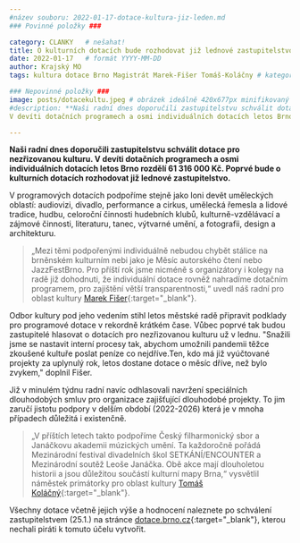 ```yaml
---
#název souboru: 2022-01-17-dotace-kultura-jiz-leden.md
### Povinné položky ###

category: CLANKY   # nešahat!
title: O kulturních dotacích bude rozhodovat již lednové zastupitelstvo
date: 2022-01-17   # formát YYYY-MM-DD
author: Krajský MO
tags: kultura dotace Brno Magistrát Marek-Fišer Tomáš-Koláčny # kategorie odděleny mezerami, např. volby zemědělství životní-prostředí piráti (viz https://jihomoravsky.pirati.cz/tags/)

### Nepovinné položky ###
image: posts/dotacekultu.jpeg # obrázek ideálně 420x677px minifikovaný přes https://tinypng.com/
#description: **Naši radní dnes doporučili zastupitelstvu schválit dotace pro nezřizovanou kulturu. 
V devíti dotačních programech a osmi individuálních dotacích letos Brno rozdělí 61 316 000 Kč. Poprvé bude o kulturních dotacích rozhodovat již lednové zastupitelstvo.**

---
```

**Naši radní dnes doporučili zastupitelstvu schválit dotace pro nezřizovanou kulturu. 
V devíti dotačních programech a osmi individuálních dotacích letos Brno rozdělí 61 316 000 Kč. Poprvé bude o kulturních dotacích rozhodovat již lednové zastupitelstvo.**

V programových dotacích podpoříme stejně jako loni devět uměleckých oblastí: audiovizi,  divadlo, performance a cirkus, umělecká řemesla a lidové tradice, hudbu, celoroční činnosti hudebních klubů, kulturně-vzdělávací a zájmové činnosti, literaturu, tanec,  výtvarné umění, a fotografii, design a architekturu.

> „Mezi těmi podpořenými individuálně nebudou chybět stálice na brněnském kulturním nebi jako je Měsíc autorského čtení nebo JazzFestBrno. Pro příští rok jsme nicméně s organizátory i kolegy na radě již dohodnuti, že individuální dotace rovněž nahradíme dotačním programem, pro zajištění větší transparentnosti,“ uvedl náš radní pro oblast kultury [Marek Fišer](https://jihomoravsky.pirati.cz/lide/marek-fiser/){:target="_blank"}.
> 

Odbor kultury pod jeho vedením stihl letos městské radě připravit podklady pro programové dotace v rekordně krátkém čase. Vůbec poprvé tak budou zastupitelé hlasovat o dotacích pro nezřizovanou kulturu už v lednu. "Snažili jsme se nastavit interní procesy tak, abychom umožnili pandemii těžce zkoušené kultuře poslat peníze co nejdříve.Ten, kdo má již vyúčtované projekty za uplynulý rok, letos dostane dotace o měsíc dříve, než bylo zvykem," doplnil Fišer. 

Již v minulém týdnu radní navíc odhlasovali navržení speciálních dlouhodobých smluv pro organizace zajišťující dlouhodobé projekty. To jim zaručí jistotu podpory v delším období (2022-2026) která je v mnoha případech důležitá i existenčně. 

> „V příštích letech takto podpoříme Český filharmonický sbor a Janáčkovu akademii múzických umění. Ta každoročně pořádá Mezinárodní festival divadelních škol SETKÁNÍ/ENCOUNTER a Mezinárodní soutěž Leoše Janáčka. Obě akce mají dlouholetou historii a jsou důležitou součástí kulturní mapy Brna,“ vysvětlil náměstek primátorky pro oblast kultury [Tomáš Koláčný](https://jihomoravsky.pirati.cz/lide/tomas-kolacny/){:target="_blank"}.
> 

Všechny dotace včetně jejich výše a hodnocení naleznete po schválení zastupitelstvem (25.1.) na stránce [dotace.brno.cz](https://dotace.brno.cz){:target="_blank"}, kterou nechali piráti k tomuto účelu vytvořit. 



